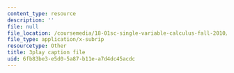 ```yaml
---
content_type: resource
description: ''
file: null
file_location: /coursemedia/18-01sc-single-variable-calculus-fall-2010/6fb83be3e5d05a87b11ea7d4dc45acdc_PNTnmH6jsRI.vtt
file_type: application/x-subrip
resourcetype: Other
title: 3play caption file
uid: 6fb83be3-e5d0-5a87-b11e-a7d4dc45acdc
---
```

